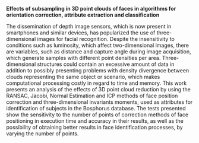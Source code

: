 **Effects of subsampling in 3D point clouds of faces in algorithms for orientation correction, attribute extraction and classification**

The dissemination of depth image sensors, which is now present in smartphones and similar devices, has popularized the use of three-dimensional images for facial recognition. Despite the insensitivity to conditions such as luminosity, which affect two-dimensional images, there are variables, such as distance and capture angle during image acquisition, which generate samples with different point densities per area. Three-dimensional structures could contain an excessive amount of data in addition to possibly presenting problems with density divergence between clouds representing the same object or scenario, which makes computational processing costly in regard to time and memory. This work presents an analysis of the effects of 3D point cloud reduction by using the RANSAC, Jacobi, Normal Estimation and ICP methods of face position correction and three-dimensional invariants moments, used as attributes for identification of subjects in the Bosphorus database. The tests presented show the sensitivity to the number of points of correction methods of face positioning in execution time and accuracy in their results, as well as the possibility of obtaining better results in face identification processes, by varying the number of points.
